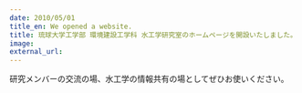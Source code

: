 ```yaml
---
date: 2010/05/01
title_en: We opened a website.
title: 琉球大学工学部 環境建設工学科 水工学研究室のホームページを開設いたしました。
image:
external_url:
---
```

研究メンバーの交流の場、水工学の情報共有の場としてぜひお使いください。